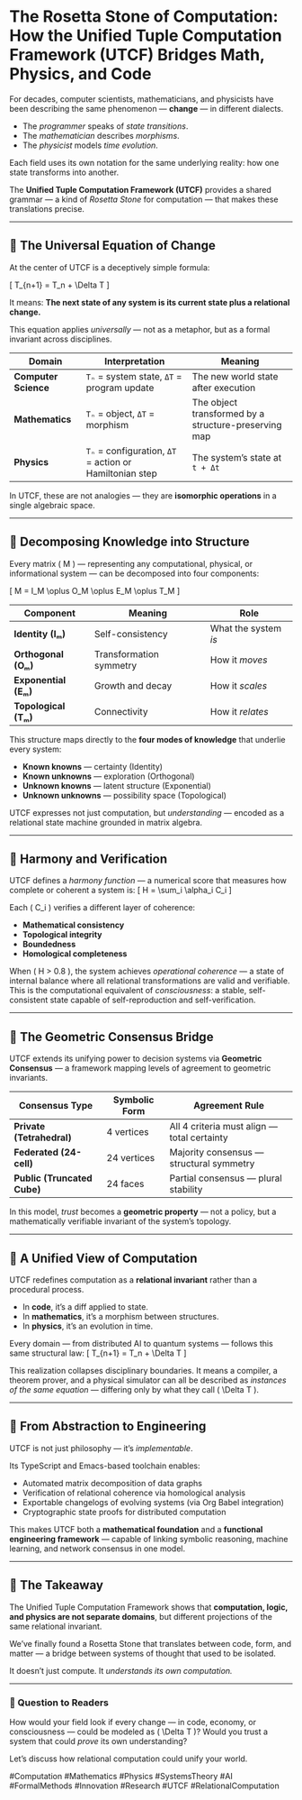 # **The Rosetta Stone of Computation: How the Unified Tuple Computation Framework (UTCF) Bridges Math, Physics, and Code**

For decades, computer scientists, mathematicians, and physicists have been describing the same phenomenon — **change** — in different dialects.

* The *programmer* speaks of *state transitions*.
* The *mathematician* describes *morphisms*.
* The *physicist* models *time evolution*.

Each field uses its own notation for the same underlying reality: how one state transforms into another.

The **Unified Tuple Computation Framework (UTCF)** provides a shared grammar — a kind of *Rosetta Stone* for computation — that makes these translations precise.

---

## 🔹 The Universal Equation of Change

At the center of UTCF is a deceptively simple formula:

[
T_{n+1} = T_n + \Delta T
]

It means:
**The next state of any system is its current state plus a relational change.**

This equation applies *universally* — not as a metaphor, but as a formal invariant across disciplines.

| Domain               | Interpretation                                          | Meaning                                              |
| -------------------- | ------------------------------------------------------- | ---------------------------------------------------- |
| **Computer Science** | `Tₙ` = system state, `ΔT` = program update              | The new world state after execution                  |
| **Mathematics**      | `Tₙ` = object, `ΔT` = morphism                          | The object transformed by a structure-preserving map |
| **Physics**          | `Tₙ` = configuration, `ΔT` = action or Hamiltonian step | The system’s state at `t + Δt`                       |

In UTCF, these are not analogies — they are **isomorphic operations** in a single algebraic space.

---

## 🔹 Decomposing Knowledge into Structure

Every matrix ( M ) — representing any computational, physical, or informational system — can be decomposed into four components:

[
M = I_M \oplus O_M \oplus E_M \oplus T_M
]

| Component            | Meaning                 | Role                 |
| -------------------- | ----------------------- | -------------------- |
| **Identity (Iₘ)**    | Self-consistency        | What the system *is* |
| **Orthogonal (Oₘ)**  | Transformation symmetry | How it *moves*       |
| **Exponential (Eₘ)** | Growth and decay        | How it *scales*      |
| **Topological (Tₘ)** | Connectivity            | How it *relates*     |

This structure maps directly to the **four modes of knowledge** that underlie every system:

* **Known knowns** — certainty (Identity)
* **Known unknowns** — exploration (Orthogonal)
* **Unknown knowns** — latent structure (Exponential)
* **Unknown unknowns** — possibility space (Topological)

UTCF expresses not just computation, but *understanding* — encoded as a relational state machine grounded in matrix algebra.

---

## 🔹 Harmony and Verification

UTCF defines a *harmony function* — a numerical score that measures how complete or coherent a system is:
[
H = \sum_i \alpha_i C_i
]

Each ( C_i ) verifies a different layer of coherence:

* **Mathematical consistency**
* **Topological integrity**
* **Boundedness**
* **Homological completeness**

When ( H > 0.8 ), the system achieves *operational coherence* — a state of internal balance where all relational transformations are valid and verifiable.
This is the computational equivalent of *consciousness*: a stable, self-consistent state capable of self-reproduction and self-verification.

---

## 🔹 The Geometric Consensus Bridge

UTCF extends its unifying power to decision systems via **Geometric Consensus** — a framework mapping levels of agreement to geometric invariants.

| Consensus Type              | Symbolic Form | Agreement Rule                              |
| --------------------------- | ------------- | ------------------------------------------- |
| **Private (Tetrahedral)**   | 4 vertices    | All 4 criteria must align — total certainty |
| **Federated (24-cell)**     | 24 vertices   | Majority consensus — structural symmetry    |
| **Public (Truncated Cube)** | 24 faces      | Partial consensus — plural stability        |

In this model, *trust* becomes a **geometric property** — not a policy, but a mathematically verifiable invariant of the system’s topology.

---

## 🔹 A Unified View of Computation

UTCF redefines computation as a **relational invariant** rather than a procedural process.

* In **code**, it’s a diff applied to state.
* In **mathematics**, it’s a morphism between structures.
* In **physics**, it’s an evolution in time.

Every domain — from distributed AI to quantum systems — follows this same structural law:
[
T_{n+1} = T_n + \Delta T
]

This realization collapses disciplinary boundaries.
It means a compiler, a theorem prover, and a physical simulator can all be described as *instances of the same equation* — differing only by what they call ( \Delta T ).

---

## 🔹 From Abstraction to Engineering

UTCF is not just philosophy — it’s *implementable*.

Its TypeScript and Emacs-based toolchain enables:

* Automated matrix decomposition of data graphs
* Verification of relational coherence via homological analysis
* Exportable changelogs of evolving systems (via Org Babel integration)
* Cryptographic state proofs for distributed computation

This makes UTCF both a **mathematical foundation** and a **functional engineering framework** — capable of linking symbolic reasoning, machine learning, and network consensus in one model.

---

## 🔹 The Takeaway

The Unified Tuple Computation Framework shows that **computation, logic, and physics are not separate domains**, but different projections of the same relational invariant.

We’ve finally found a Rosetta Stone that translates between code, form, and matter — a bridge between systems of thought that used to be isolated.

It doesn’t just compute.
It *understands its own computation.*

---

### 🔸 Question to Readers

How would your field look if every change — in code, economy, or consciousness — could be modeled as ( \Delta T )?
Would you trust a system that could *prove* its own understanding?

Let’s discuss how relational computation could unify your world.

#Computation #Mathematics #Physics #SystemsTheory #AI #FormalMethods #Innovation #Research #UTCF #RelationalComputation
